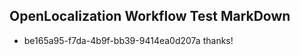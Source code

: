 ## OpenLocalization Workflow Test MarkDown

* be165a95-f7da-4b9f-bb39-9414ea0d207a 
thanks!



<!--HONumber=Jan16_HO4-->
